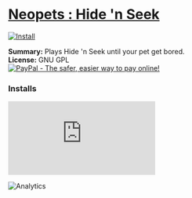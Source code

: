 # [Neopets : Hide 'n Seek](.)

[![Install](../../resources/image/install_button.jpg)](../../../../raw/master/scripts/Neopets_Hide_n_Seek/34085.user.js)

**Summary:** Plays Hide 'n Seek until your pet get bored.<br />
**License:** GNU GPL<br />
[![PayPal - The safer, easier way to pay online!](https://www.paypalobjects.com/en_US/i/btn/btn_donate_SM.gif "PayPal - The safer, easier way to pay online!")](https://goo.gl/DNfg2w)


### Installs
![Daily installs](http://gm.wesley.eti.br/count.php?id=scripts/Neopets_Hide_n_Seek/34085.user.js&type=image)

![Analytics](https://ga-beacon.appspot.com/UA-462297-6/master/Neopets_Hide_n_Seek?pixel)
